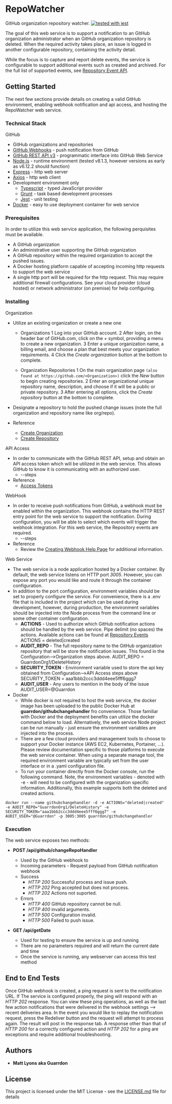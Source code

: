 # RepoWatcher

GitHub organization repository watcher.  [![tested with jest](https://img.shields.io/badge/tested_with-jest-99424f.svg)](https://github.com/facebook/jest)

The goal of this web service is to support a notification to an GitHub organization administrator when an GitHub organization repository is deleted.  When the required activity takes place, an issue is logged in another configurable repository, containing the activity detail.

While the focus is to capture and report delete events, the service is configurable to support additional events such as created and archived.  For the full list of supported events, see [Repository Event API](https://developer.github.com/v3/activity/events/types/#repositoryevent).

## Getting Started

The next few sections provide details on creating a valid GitHub environment, enabling webhook notification and api access, and hosting the RepoWatcher web service.

### Technical Stack

GitHub
  * GitHub organizations and repositories
  * [GitHub Webhooks](https://developer.github.com/webhooks/creating/) - push notification from GitHub
  * [GitHub REST API v3](https://developer.github.com/v3/) - programmatic interface into GitHub 
Web Service
  * [Node.js](https://nodejs.org/en/) - runtime environment (tested v8.1.3, however versions as early as v6.12.2  should function)
  * [Express](https://github.com/expressjs/express) - http web server
  * [Axios](https://github.com/axios/axios) - http web client 
  * Development environment only
    * [Typescript](https://github.com/Microsoft/TypeScript) - typed JavaScript provider
    * [Grunt](https://github.com/gruntjs/grunt) - task based development processes
    * [Jest](https://github.com/facebook/jest) - unit testing
  * [Docker](https://www.docker.com) - easy to use deployment container for web service

### Prerequisites

In order to utilize this web service application, the following perquisites must be available.
  * A GitHub organization
  * An administrative user supporting the GitHub organization
  * A GitHub repository within the required organization to accept the pushed issues.
  * A Docker hosting platform capable of accepting incoming http requests to support the web service
  * A single http port will be required for the http request.  This may require additional firewall configurations.  See your cloud provider (cloud hosted) or network administrator (on premise) for help configuring.

### Installing

Organization
  * Utilize an existing organization or create a new one
    * Organizations
      1 Log into your GitHub account.
      2 After login, on the header bar of GitHub.com, click on the _+_ symbol, providing a menu to create a new organization.
      3 Enter a unique organization name, a billing email, and choose a plan that best meets your organization requirements.
      4 Click the _Create organization_ button at the bottom to complete.

    * Organization Repositories
      1 On the main organization page ``(also found at https://github.com/<Organization>)`` click the _New_ button to begin creating repositories.
      2 Enter an organizational unique repository name, description, and choose if it will be a public or private repository.
      3 After entering all options, click the _Create repository_ button at the bottom to complete.
      
  * Designate a repository to hold the pushed change issues (note the full organization and repository name like org/repo).
  * Reference
    * [Create Organization](https://help.github.com/articles/creating-a-new-organization-from-scratch/)
    * [Create Repository](https://help.github.com/articles/creating-a-new-repository/)

API Access
  * In order to communicate with the GitHub REST API, setup and obtain an API access token which will be utilized in the web service.  This allows GitHub to know it is communicating with an authorized user.
    * --steps 
  * Reference
    * [Access Tokens](https://help.github.com/articles/creating-a-personal-access-token-for-the-command-line/)

WebHook
  * In order to receive push notifications from GitHub, a webhook must be enabled within the organization.  This webhook contains the HTTP REST entry point for the web service to support the notification.  During configuration, you will be able to select which events will trigger the webhook integration.  For this web service, the Repository events are required.
    * --steps
  * Reference
    * Review the [Creating Webhook Help Page](https://developer.github.com/webhooks/creating/#setting-up-a-webhook) for additional information. 

Web Service
  * The web service is a node application hosted by a Docker container.  By default, the web service listens on HTTP port _3005_.  However, you can expose any port you would like and route it through the container configuration.
  * In addition to the port configuration, environment variables should be set to properly configure the service.  For convenience, there is a .env file that is included in the project which can be used during development, however, during production, the environment variables should be injected into the Node process from the command line or some other container configuration.
    * **ACTIONS** - Used to authorize which GitHub notification actions should be handled by the web service.  Pipe delimit (no spaces) the actions.  Available actions can be found at [Repository Events](https://developer.github.com/v3/activity/events/types/#repositoryevent)
	ACTIONS = deleted|created 
    * **AUDIT_REPO** - The full repository name to the GitHub organization repository that will be store the notification issues.  This found in the Configuration-->Organization steps above.
	AUDIT_REPO = GuarrdonOrg1/DeleteHistory 
    * **SECURITY_TOKEN** - Environment variable used to store the api key obtained from Configuration-->API Access steps above
	SECURITY_TOKEN = aaa1bbb2ccc3ddd4eee5fff6ggg7
    * **AUDIT_USER**  - Any users to mention in the body of the issue 
	AUDIT_USER=@Guarrdon
  * Docker
    * While docker is not required to host the web service, the docker image has been uploaded to the public Docker Hub at **guarrdon/githubchangehandler** fro convenience.  Those familiar with Docker and the deployment benefits can utilize the docker command below to load.  Alternatively, the web service Node project can be run manually - just ensure the environment variables are injected into the process.
    * There are a few cloud providers and management tools to choose to support your Docker instance (AWS EC2, Kubernetes, Portainer, …).  Please review documentation specific to those platforms to execute the web service container.  When using a separate manage tool, the required environment variable are typically set from the user interface or in a .yaml configuration file.
    * To run your container directly from the Docker console, run the following command.  Note, the environment variables - denoted with -e - will need to be configured with the organization specific information.  Additionally, this example supports both the deleted and created actions.
```{r, engine='bash', docker_run}
docker run --name githubchangehandler -d -e ACTIONS="deleted|created" -e AUDIT_REPO="GuarrdonOrg1/DeleteHistory" -e SECURITY_TOKEN="aaa1bbb2ccc3ddd4eee5fff6ggg7" -e AUDIT_USER="@Guarrdon" -p 3005:3005 guarrdon/githubchangehandler 
```

### Execution

The web service exposes two methods:
  * **POST  /api/github/changeRepoHandler**
    * Used by the GitHub webhook to 
    * Incoming parameters - Request payload from GitHub notification webhook
    * Success
      * _HTTP 200_ Successful process and issue push.
      * _HTTP 202_ Ping accepted but does not process.
      * _HTTP 202_ Actions not suported.
    * Errors
      * _HTTP 400_ GitHub repository cannot be null.
      * _HTTP 400_ invalid arguments.
      * _HTTP 500_ Configuration invalid.
      * _HTTP 500_ Failed to push issue.
  
  * **GET  /api/getDate**
    * Used for testing to ensure the service is up and running
    * There are no parameters required and will return the current date and time
    * Once the service is running, any webserver can access this test method

## End to End Tests

Once GitHub webhook is created, a ping request is sent to the notification URL.  If The service is configured properly, the ping will respond with an _HTTP 202_ response.  You can view these ping operations, as well as the last few action notifications that were delivered in the webhook settings --> recent deliveries area.  In the event you would like to replay the notification request, press the Redeliver button and the request will attempt to process again.  The result will post in the response tab.  A response other than that of _HTTP 200_ for a correctly configured action and _HTTP 202_ for a ping are exceptions and require additional troubleshooting.

## Authors

* **Matt Lyons aka Guarrdon**

## License

This project is licensed under the MIT License - see the [LICENSE.md](LICENSE.md) file for details
